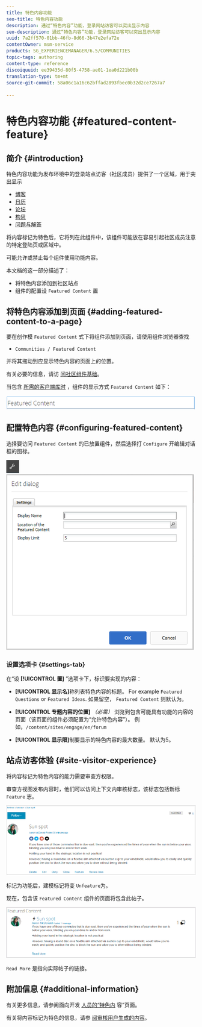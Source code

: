 ```yaml
---
title: 特色内容功能
seo-title: 特色内容功能
description: 通过“特色内容”功能，登录网站访客可以突出显示内容
seo-description: 通过“特色内容”功能，登录网站访客可以突出显示内容
uuid: 7a2ff570-01bb-46fb-8d66-3b47e2efa72e
contentOwner: msm-service
products: SG_EXPERIENCEMANAGER/6.5/COMMUNITIES
topic-tags: authoring
content-type: reference
discoiquuid: ee39435d-80f5-4758-ae01-1ea0d221b00b
translation-type: tm+mt
source-git-commit: 58a06c1a16c62bffad2893fbec0b32d2ce7267a7

---
```



# 特色内容功能 {#featured-content-feature}

## 简介 {#introduction}

特色内容功能为发布环境中的登录站点访客（社区成员）提供了一个区域，用于突出显示

* [博客](blog-feature.md)
* [日历](calendar.md)
* [论坛](forum.md)
* [构思](ideation-feature.md)
* [问题与解答](working-with-qna.md)

将内容标记为特色后，它将列在此组件中，该组件可能放在容易引起社区成员注意的特定登陆页或区域中。

可能允许或禁止每个组件使用功能内容。

本文档的这一部分描述了：

* 将特色内容添加到社区站点
* 组件的配置设 `Featured Content` 置

## 将特色内容添加到页面 {#adding-featured-content-to-a-page}

要在创作模 `Featured Content` 式下将组件添加到页面，请使用组件浏览器查找

* `Communities / Featured Content`

并将其拖动到应显示特色内容的页面上的位置。

有关必要的信息，请访 [问社区组件基础](basics.md)。

当包含 [所需的客户端库时](essentials-featured.md#essentials-for-client-side) ，组件的显示方式 `Featured Content` 如下：

![chlimage_1-13](assets/chlimage_1-13.png)

## 配置特色内容 {#configuring-featured-content}

选择要访问 `Featured Content` 的已放置组件，然后选择打 `Configure` 开编辑对话框的图标。

![chlimage_1-14](assets/chlimage_1-14.png) ![chlimage_1-15](assets/chlimage_1-15.png)

### 设置选项卡 {#settings-tab}

在“设 **[!UICONTROL 置]** ”选项卡下，标识要实现的内容：

* **[!UICONTROL 显示名]**&#x200B;称列表特色内容的标题。 For example `Featured Questions` or `Featured Ideas`. 如果留空， `Featured Content` 则默认为。

* **[!UICONTROL 专题内容的位置]**
   *（必需）* 浏览到包含可能具有功能的内容的页面（该页面的组件必须配置为“允许特色内容”）。 例如，`/content/sites/engage/en/forum`

* **[!UICONTROL 显示限]**&#x200B;制要显示的特色内容的最大数量。 默认为5。

## 站点访客体验 {#site-visitor-experience}

将内容标记为特色内容的能力需要审查方权限。

审查方视图发布内容时，他们可以访问上下文内审核标志，该标志包括新标 `Feature` 志。

![chlimage_1-16](assets/chlimage_1-16.png)

标记为功能后，建模标记将变 `Unfeature`为。

现在，包含该 `Featured Content` 组件的页面将包含此帖子。

![chlimage_1-17](assets/chlimage_1-17.png)

`Read More` 是指向实际帖子的链接。

## 附加信息 {#additional-information}

有关更多信息，请参阅面向开发 [人员的“特色内](essentials-featured.md) 容”页面。

有关将内容标记为特色的信息，请参 [阅审核用户生成的内容](moderate-ugc.md)。
